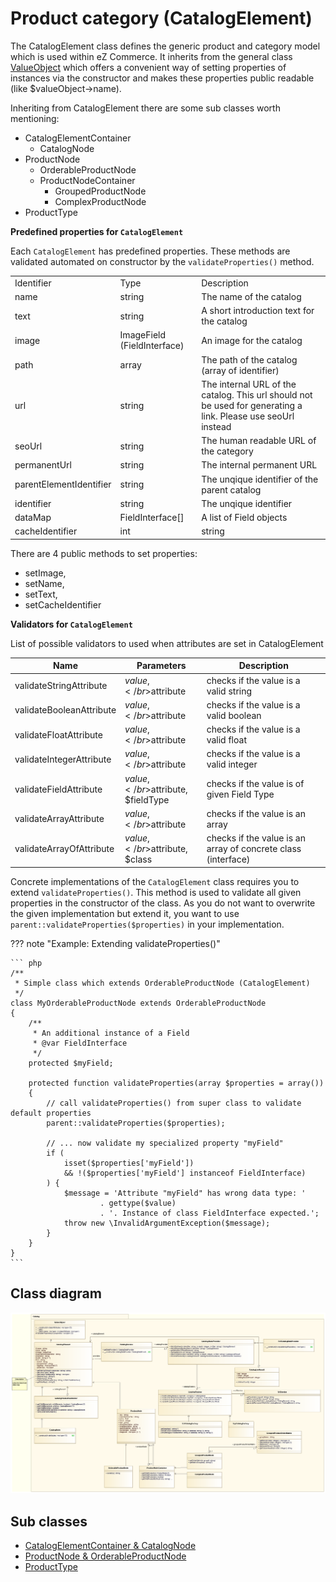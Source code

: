 # Product category (CatalogElement)

The CatalogElement class defines the generic product and category model which is used within eZ Commerce. It inherits from the general class [ValueObject](ValueObject_23560594.html) which offers a convenient way of setting properties of instances via the constructor and makes these properties public readable (like $valueObject-\>name).

Inheriting from CatalogElement there are some sub classes worth mentioning:

- CatalogElementContainer
    - CatalogNode
- ProductNode
    - OrderableProductNode
    - ProductNodeContainer
        - GroupedProductNode
        - ComplexProductNode
- ProductType

**Predefined properties for `CatalogElement`**

Each `CatalogElement` has predefined properties. These methods are validated automated on constructor by the `validateProperties()` method.

||||
|--- |--- |--- |
|Identifier|Type|Description|
|name|string|The name of the catalog|
|text|string|A short introduction text for the catalog|
|image|ImageField (FieldInterface)|An image for the catalog|
|path|array|The path of the catalog (array of identifier)|
|url|string|The internal URL of the catalog. This url should not be used for generating a link. Please use seoUrl instead|
|seoUrl|string|The human readable URL of the category|
|permanentUrl|string|The internal permanent URL|
|parentElementIdentifier|string|The unqique identifier of the parent catalog|
|identifier|string|The unqique identifier|
|dataMap|FieldInterface[]|A list of Field objects|
|cacheIdentifier|int|string|cache identifier of element to use as key in cache storage|


There are 4 public methods to set properties: 

- setImage, 
- setName, 
- setText, 
- setCacheIdentifier

**Validators for `CatalogElement`**

List of possible validators to used when attributes are set in CatalogElement

|Name|Parameters|Description|
|--- |--- |--- |
|validateStringAttribute|$value,</br>$attribute|checks if the value is a valid string|
|validateBooleanAttribute|$value,</br>$attribute|checks if the value is a valid boolean|
|validateFloatAttribute|$value,</br>$attribute|checks if the value is a valid float|
|validateIntegerAttribute|$value,</br>$attribute|checks if the value is a valid integer|
|validateFieldAttribute|$value,</br>$attribute,</br>$fieldType|checks if the value is of given Field Type|
|validateArrayAttribute|$value,</br>$attribute|checks if the value is an array|
|validateArrayOfAttribute|$value,</br>$attribute,</br>$class|checks if the value is an array of concrete class (interface)|

Concrete implementations of the `CatalogElement` class requires you to extend `validateProperties()`. This method is used to validate all given properties in the constructor of the class. As you do not want to overwrite the given implementation but extend it, you want to use `parent::validateProperties($properties)` in your implementation.

??? note "Example: Extending validateProperties()"

    ``` php
    /**
     * Simple class which extends OrderableProductNode (CatalogElement)
     */ 
    class MyOrderableProductNode extends OrderableProductNode
    {
        /**
         * An additional instance of a Field
         * @var FieldInterface
         */
        protected $myField;
        
        protected function validateProperties(array $properties = array())
        {
            // call validateProperties() from super class to validate default properties
            parent::validateProperties($properties);
            
            // ... now validate my specialized property "myField"
            if (
                isset($properties['myField'])
                && !($properties['myField'] instanceof FieldInterface)
            ) {
                $message = 'Attribute "myField" has wrong data type: '
                        . gettype($value)
                        . '. Instance of class FieldInterface expected.';
                throw new \InvalidArgumentException($message);
            }
        }
    }
    ```

## Class diagram

![](../../img/catalog_2.png)

## Sub classes

- [CatalogElementContainer & CatalogNode](/pages/createpage.action?spaceKey=EZC14&title=CatalogElementContainer+%26+CatalogNode&linkCreation=true&fromPageId=23560458)
- [ProductNode & OrderableProductNode](23560315.html)
- [ProductType](ProductType_23560981.html)
